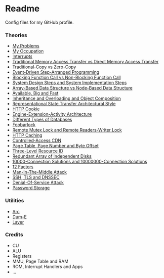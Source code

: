 # Readme
Config files for my GitHub profile.

### Theories
- [My Problems](https://github.com/hcpty/my-problems)
- [My Occupation](https://github.com/hcpty/my-occupation)
- [Interrupts](https://github.com/hcpty/interrupts)
- [Traditional Memory Access Transfer vs Direct Memory Access Transfer](https://github.com/hcpty/traditional-memory-access-transfer-vs-direct-memory-access-transfer)
- [Traditional-Copy vs Zero-Copy](https://github.com/hcpty/traditional-copy-vs-zero-copy)
- [Event-Driven Step-Arranged Programming](https://github.com/hcpty/event-driven-step-arranged-programming)
- [Blocking Function Call vs Non-Blocking Function Call](https://github.com/hcpty/blocking-function-call-vs-non-blocking-function-call)
- [System Design Steps and System Implementation Steps](https://github.com/hcpty/system-design-steps-and-system-implementation-steps)
- [Array-Based Data Structure vs Node-Based Data Structure](https://github.com/hcpty/array-based-data-structure-vs-node-based-data-structure)
- [Available, Big and Fast](https://github.com/hcpty/available-big-and-fast)
- [Inheritance and Overloading and Object Composition](https://github.com/hcpty/inheritance-and-overloading-and-object-composition)
- [Representational State Transfer Architectural Style](https://github.com/hcpty/representational-state-transfer-architectural-style)
- [HTTP Cookie](https://github.com/hcpty/http-cookie)
- [Engine-Extension-Activity Architecture](https://github.com/hcpty/engine-extension-activity-architecture)
- [Different Types of Databases](https://github.com/hcpty/different-types-of-databases)
- [Foobarlock](https://github.com/hcpty/foobarlock)
- [Remote Mutex Lock and Remote Readers-Writer Lock](https://github.com/hcpty/remote-mutex-lock-and-remote-readers-writer-lock)
- [HTTP Caching](https://github.com/hcpty/HTTP-Caching)
- [Controlled-Access CDN](https://github.com/hcpty/controlled-access-cdn)
- [Page Table, Page Number and Byte Offset](https://github.com/hcpty/page-table-page-number-and-byte-offset)
- [Three-Level Resource ID](https://github.com/hcpty/three-level-resource-id)
- [Redundant Array of Independent Disks](https://github.com/hcpty/redundant-array-of-independent-disks)
- [10000-Connection Solutions and 10000000-Connection Solutions](https://github.com/hcpty/10000-connection-solutions-and-10000000-connection-solutions)
- [12 Factors](https://github.com/hcpty/12-factors)
- [Man-In-The-Middle Attack](https://github.com/hcpty/man-in-the-middle-attack)
- [SSH, TLS and DNSSEC](https://github.com/hcpty/ssh-tls-and-dnssec)
- [Denial-Of-Service Attack](https://github.com/hcpty/denial-of-service-attack)
- [Password Storage](https://github.com/hcpty/password-storage)

### Utilities
- [Arc](https://github.com/hcpty/arc)
- [Dum-E](https://github.com/hcpty/dum-e)
- [Layer](https://github.com/hcpty/layer)

### Credits
- CU
- ALU
- Registers
- MMU, Page Table and RAM
- ROM, Interrupt Handlers and Apps
- ...

